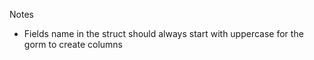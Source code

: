 Notes
* Fields name in the struct should always start with uppercase for the gorm to create columns
